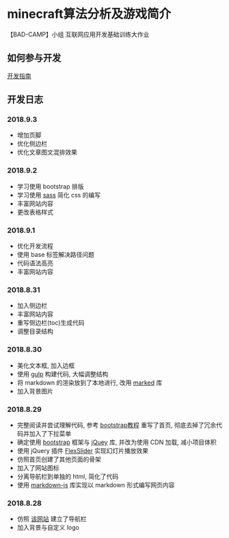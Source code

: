 # minecraft算法分析及游戏简介

【BAD-CAMP】小组 互联网应用开发基础训练大作业

## 如何参与开发

[开发指南](https://github.com/Aloxaf/minecraft_task/blob/master/开发指南.md)

## 开发日志

### 2018.9.3

- 增加页脚
- 优化侧边栏
- 优化文章图文混排效果

### 2018.9.2

- 学习使用 bootstrap 排版
- 学习使用 [sass](https://sass-lang.com/) 简化 css 的编写
- 丰富网站内容
- 更改表格样式

### 2018.9.1

- 优化开发流程
- 使用 base 标签解决路径问题
- 代码语法高亮
- 丰富网站内容

### 2018.8.31

- 加入侧边栏
- 丰富网站内容
- 重写侧边栏(toc)生成代码
- 调整目录结构

### 2018.8.30

- 美化文本框, 加入边框
- 使用 [gulp](https://gulpjs.com/) 构建代码, 大幅调整结构
- 将 markdown 的渲染放到了本地进行, 改用 [marked](https://github.com/markedjs/marked) 库
- 加入背景图片

### 2018.8.29

- 完整阅读并尝试理解代码, 参考 [bootstrap教程](http://www.runoob.com/bootstrap/bootstrap-navbar.html) 重写了首页, 彻底去掉了冗余代码并加入了下拉菜单
- 确定使用 [bootstrap](https://getbootstrap.com/) 框架与 [jQuey](https://jquery.com/) 库, 并改为使用 CDN 加载, 减小项目体积
- 使用 jQuery 插件 [FlexSlider](http://flexslider.woothemes.com/) 实现幻灯片播放效果
- 仿照首页创建了其他页面的骨架
- 加入了网站图标
- 分离导航栏到单独的 html, 简化了代码
- 使用 [markdown-js](https://github.com/evilstreak/markdown-js) 库实现以 markdown 形式编写网页内容

### 2018.8.28

- 仿照 [该网站](http://phpweb.mobanzhongxin.cn/) 建立了导航栏
- 加入背景与自定义 logo
